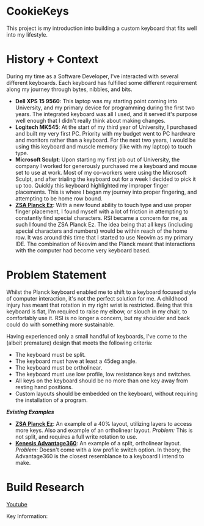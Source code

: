 # CookieKeys

This project is my introduction into building a custom keyboard that fits well into my lifestyle.

# History + Context

During my time as a Software Developer, I've interacted with several different keyboards. Each keyboard has fulfilled some different requirement along my journey through bytes, nibbles, and bits.

- **Dell XPS 15 9560**: This laptop was my starting point coming into University, and my primary device for programming during the first two years. The integrated keyboard was all I used, and it served it's purpose well enough that I didn't really think about making changes.
- **Logitech MK545**: At the start of my third year of University, I purchased and built my very first PC. Priority with my budget went to PC hardware and monitors rather than a keyboard. For the next two years, I would be using this keyboard and muscle memory (like with my laptop) to touch type.
- **Microsoft Sculpt**: Upon starting my first job out of University, the company I worked for generously purchased me a keyboard and mouse set to use at work. Most of my co-workers were using the Microsoft Sculpt, and after trialing the keyboard out for a week I decided to pick it up too. Quickly this keyboard highlighted my improper finger placements. This is where I began my journey into proper fingering, and attempting to be home row bound.
- [**ZSA Planck Ez**](https://www.youtube.com/watch?v=NcnMR8D0G5o): With a new found ability to touch type and use proper finger placement, I found myself with a lot of friction in attempting to constantly find special characters. RSI became a concern for me, as such I found the ZSA Planck Ez. The idea being that all keys (including special characters and numbers) would be within reach of the home row. It was around this time that I started to use Neovim as my primary IDE. The combination of Neovim and the Planck meant that interactions with the computer had become very keyboard based.

# Problem Statement

Whilst the Planck keyboard enabled me to shift to a keyboard focused style of computer interaction, it's not the perfect solution for me. A childhood injury has meant that rotation in my right wrist is restricted. Being that this keyboard is flat, I'm required to raise my elbow, or slouch in my chair, to comfortably use it. RSI is no longer a concern, but my shoulder and back could do with something more sustainable.

Having experienced only a small handful of keyboards, I've come to the (albeit premature) design that meets the following criteria:

- The keyboard must be split.
- The keyboard must have at least a 45deg angle.
- The keyboard must be ortholinear.
- The keyboard must use low profile, low resistance keys and switches.
- All keys on the keyboard should be no more than one key away from resting hand positions.
- Custom layouts should be embedded on the keyboard, without requiring the installation of a program.

**_Existing Examples_**

- [**ZSA Planck Ez**](https://www.youtube.com/watch?v=NcnMR8D0G5o): An example of a 40% layout, utilizing layers to access more keys. Also and example of an ortholinear layout. _Problem:_ This is not split, and requires a full write rotation to use.
- [**Kenesis Advantage360**](https://kinesis-ergo.com/shop/adv360pro/): An example of a split, ortholinear layout. _Problem:_ Doesn't come with a low profile switch option. In theory, the Advantage360 is the closest resemblance to a keyboard I intend to make.

# Build Research

[Youtube](https://www.youtube.com/watch?v=h-NM1xSSzHQ&t=34s)

Key Information:
